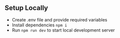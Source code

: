 ## Setup Locally

- Create .env file and provide required variables
- Install dependencies `npm i`
- Run `npm run dev` to start local development server
